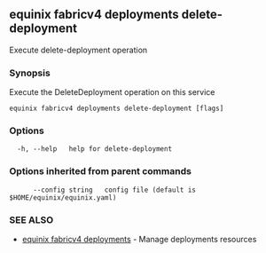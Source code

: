 ## equinix fabricv4 deployments delete-deployment

Execute delete-deployment operation

### Synopsis

Execute the DeleteDeployment operation on this service

```
equinix fabricv4 deployments delete-deployment [flags]
```

### Options

```
  -h, --help   help for delete-deployment
```

### Options inherited from parent commands

```
      --config string   config file (default is $HOME/equinix/equinix.yaml)
```

### SEE ALSO

* [equinix fabricv4 deployments](equinix_fabricv4_deployments.md)	 - Manage deployments resources

